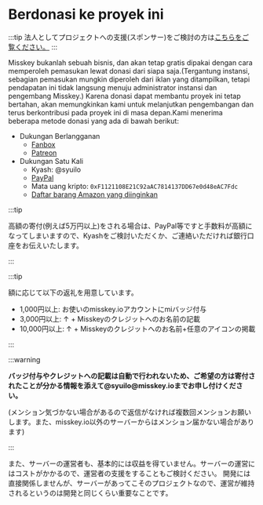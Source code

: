 # Berdonasi ke proyek ini

:::tip
法人としてプロジェクトへの支援(スポンサー)をご検討の方は[こちらをご覧ください。](/docs/become-a-sponsor/)
:::

Misskey bukanlah sebuah bisnis, dan akan tetap gratis dipakai dengan cara memperoleh pemasukan lewat donasi dari siapa saja.(Tergantung instansi, sebagian pemasukan mungkin diperoleh dari iklan yang ditampilkan, tetapi pendapatan ini tidak langsung menuju administrator instansi dan pengembang Misskey.) Karena donasi dapat membantu proyek ini tetap bertahan, akan memungkinkan kami untuk melanjutkan pengembangan dan terus berkontribusi pada proyek ini di masa depan.Kami menerima beberapa metode donasi yang ada di bawah berikut:

- Dukungan Berlangganan
  - [Fanbox](https://syuilo.fanbox.cc/)
  - [Patreon](https://www.patreon.com/syuilo)
- Dukungan Satu Kali
  - Kyash: @syuilo
  - [PayPal](https://paypal.me/syuilo)
  - Mata uang kripto: `0xF1121108E21C92aAC7814137DD67e0d48eAC7Fdc`
  - [Daftar barang Amazon yang diinginkan](https://www.amazon.jp/hz/wishlist/ls/4JG4P6XKX9KD?ref_=wl_share)

:::tip

高額の寄付(例えば5万円以上)をされる場合は、PayPal等ですと手数料が高額になってしまいますので、Kyashをご検討いただくか、ご連絡いただければ銀行口座をお伝えいたします。

:::

:::tip

額に応じて以下の返礼を用意しています。

- 1,000円以上: お使いのmisskey.ioアカウントにmiバッジ付与
- 3,000円以上: ↑ + Misskeyのクレジットへのお名前の記載
- 10,000円以上: ↑ + Misskeyのクレジットへのお名前+任意のアイコンの掲載

:::

:::warning

**バッジ付与やクレジットへの記載は自動で行われないため、ご希望の方は寄付されたことが分かる情報を添えて@syuilo\@misskey.ioまでお申し付けください。**

(メンション気づかない場合があるので返信がなければ複数回メンションお願いします。また、misskey.io以外のサーバーからはメンション届かない場合があります)

:::

また、サーバーの運営者も、基本的には収益を得ていません。サーバーの運営にはコストがかかるので、運営者の支援をすることもご検討ください。
開発には直接関係しませんが、サーバーがあってこそのプロジェクトなので、運営が維持されるというのは開発と同じくらい重要なことです。
